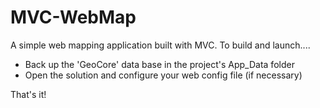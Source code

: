 MVC-WebMap
==========

A simple web mapping application built with MVC. To build and launch....
 - Back up the 'GeoCore' data base in the project's App_Data folder
 - Open the solution and configure your web config file (if necessary) 
 
 That's it!
